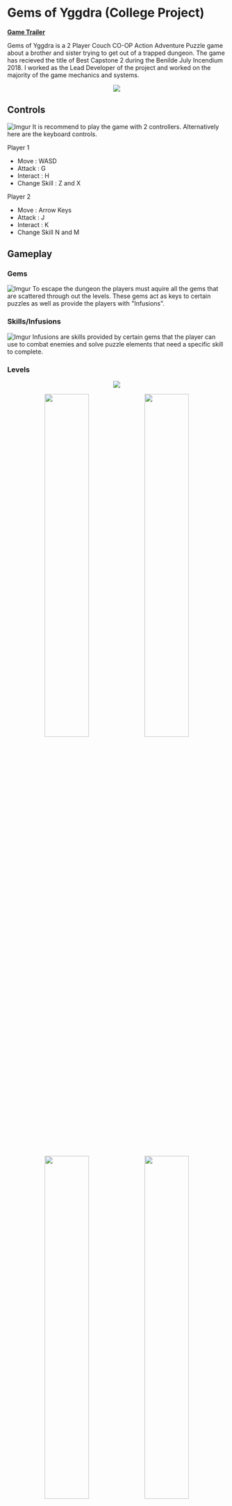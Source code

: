 # Gems of Yggdra (College Project)
**[Game Trailer](https://vimeo.com/289092517)**

Gems of Yggdra is a 2 Player Couch CO-OP Action Adventure Puzzle game about a brother and sister trying to get out of a trapped dungeon. The game has recieved the title of Best Capstone 2 during the Benilde July Incendium 2018. 
I worked as the Lead Developer of the project and worked on the majority of the game mechanics and systems. 

<p align="center">
  <img src="https://i.imgur.com/l75Ddh2.jpg">
</p>

## Controls
![Imgur](https://i.imgur.com/LYv6zsu.png)
It is recommend to play the game with 2 controllers. Alternatively here are the keyboard controls.

Player 1

- Move : WASD
- Attack : G
- Interact : H
- Change Skill : Z and X


Player 2
- Move : Arrow Keys
- Attack : J
- Interact : K
- Change Skill N and M
 
## Gameplay

### Gems
![Imgur](https://i.imgur.com/dOAEcDp.png)
To escape the dungeon the players must aquire all the gems that are scattered through out the levels. These gems act as keys to certain puzzles as well as provide the players with "Infusions".

### Skills/Infusions
![Imgur](https://i.imgur.com/w8SgUAq.png)
Infusions are skills provided by certain gems that the player can use to combat enemies and solve puzzle elements that need a specific skill to complete.

### Levels
<p align="center">
  <img src="https://i.imgur.com/WDFa202.png">
</p>

<p align="center">
<img src="https://i.imgur.com/X6wiXGz.png" width="45%"></img> 
<img src="https://i.imgur.com/9XKrhw2.png" width="45%"></img>
<img src="https://i.imgur.com/H56Zr02.png" width="45%"></img> 
<img src="https://i.imgur.com/7PMk4yn.png" width="45%"></img>
</p>
Levels feauture a variety of handcrafted interactable puzzles and enemies to challenge the player as they progress throught the game.

## Build
Playable Builds of the game can be found here:
- November 17, 2018 [Gems of Yggdra 1.4.3](https://drive.google.com/open?id=18mYG2EF-XGnyjyAeWxM31Xezxl0nFKmU)
- October 24, 2018 [Gems of Yggdra 1.4.2](https://drive.google.com/open?id=1LeffhRkNiRLSZjOxP0su1GxeUCgjYLuF)
